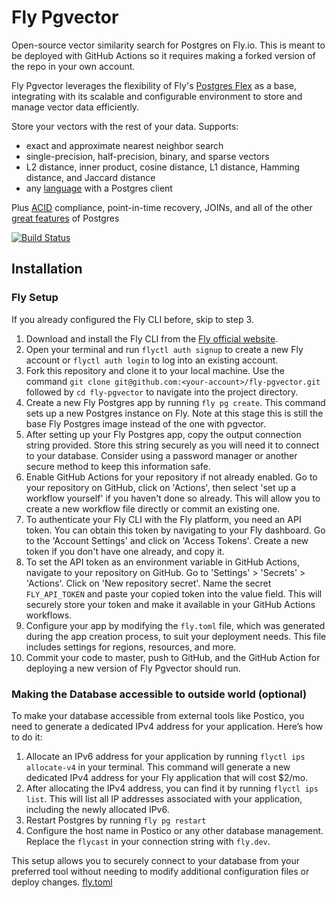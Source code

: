 # Fly Pgvector

Open-source vector similarity search for Postgres on Fly.io. This is meant to be deployed with GitHub Actions so it requires making a forked version of the repo in your own account.

Fly Pgvector leverages the flexibility of Fly's [Postgres Flex](https://github.com/fly-apps/postgres-flex) as a base, integrating with its scalable and configurable environment to store and manage vector data efficiently.

Store your vectors with the rest of your data. Supports:

- exact and approximate nearest neighbor search
- single-precision, half-precision, binary, and sparse vectors
- L2 distance, inner product, cosine distance, L1 distance, Hamming distance, and Jaccard distance
- any [language](#languages) with a Postgres client

Plus [ACID](https://en.wikipedia.org/wiki/ACID) compliance, point-in-time recovery, JOINs, and all of the other [great features](https://www.postgresql.org/about/) of Postgres

[![Build Status](https://github.com/pgvector/pgvector/actions/workflows/build.yml/badge.svg)](https://github.com/pgvector/pgvector/actions)

## Installation

### Fly Setup 

If you already configured the Fly CLI before, skip to step 3.

1. Download and install the Fly CLI from the [Fly official website](https://fly.io/docs/getting-started/installing-flyctl/).
2. Open your terminal and run `flyctl auth signup` to create a new Fly account or `flyctl auth login` to log into an existing account.
3. Fork this repository and clone it to your local machine. Use the command `git clone git@github.com:<your-account>/fly-pgvector.git` followed by `cd fly-pgvector` to navigate into the project directory.
4. Create a new Fly Postgres app by running `fly pg create`. This command sets up a new Postgres instance on Fly. Note at this stage this is still the base Fly Postgres image instead of the one with pgvector.
5. After setting up your Fly Postgres app, copy the output connection string provided. Store this string securely as you will need it to connect to your database. Consider using a password manager or another secure method to keep this information safe.
6. Enable GitHub Actions for your repository if not already enabled. Go to your repository on GitHub, click on 'Actions', then select 'set up a workflow yourself' if you haven't done so already. This will allow you to create a new workflow file directly or commit an existing one.
7. To authenticate your Fly CLI with the Fly platform, you need an API token. You can obtain this token by navigating to your Fly dashboard. Go to the 'Account Settings' and click on 'Access  Tokens'. Create a new token if you don't have one already, and copy it.
8. To set the API token as an environment variable in GitHub Actions, navigate to your repository on GitHub. Go to 'Settings' > 'Secrets' > 'Actions'. Click on 'New repository secret'. Name the secret `FLY_API_TOKEN` and paste your copied token into the value field. This will securely store your token and make it available in your GitHub Actions workflows.
9. Configure your app by modifying the `fly.toml` file, which was generated during the app creation process, to suit your deployment needs. This file includes settings for regions, resources, and more.
10. Commit your code to master, push to GitHub, and the GitHub Action for deploying a new version of Fly Pgvector should run.


### Making the Database accessible to outside world (optional)
To make your database accessible from external tools like Postico, you need to generate a dedicated IPv4 address for your application. Here’s how to do it:

1. Allocate an IPv6 address for your application by running `flyctl ips allocate-v4` in your terminal. This command will generate a new dedicated IPv4 address for your Fly application that will cost $2/mo.
2. After allocating the IPv4 address, you can find it by running `flyctl ips list`. This will list all IP addresses associated with your application, including the newly allocated IPv6.
3. Restart Postgres by running `fly pg restart`
4. Configure the host name in Postico or any other database management. Replace the `flycast` in your connection string with `fly.dev`.


This setup allows you to securely connect to your database from your preferred tool without needing to modify additional configuration files or deploy changes.
[fly.toml](fly.toml)

